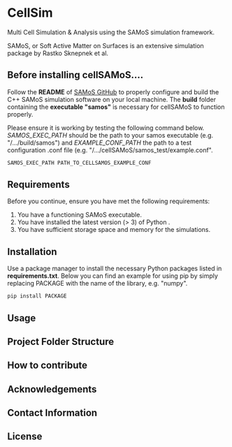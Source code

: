 # CellSim

Multi Cell Simulation & Analysis using the SAMoS simulation framework.

SAMoS, or Soft Active Matter on Surfaces is an extensive simulation package by 
Rastko Sknepnek et al.

## Before installing cellSAMoS....

Follow the **README** of [SAMoS GitHub](https://github.com/sknepneklab/SAMoS) to properly configure 
and build the C++ SAMoS simulation software on your local machine. The **build** folder containing the 
**executable "samos"** is necessary for cellSAMoS to function properly. 

Please ensure it is working by testing the following command below. _SAMOS_EXEC_PATH_ should be
the path to your samos executable (e.g. "/.../build/samos") and _EXAMPLE_CONF_PATH_ the path to a 
test configuration .conf file (e.g. "/.../cellSAMoS/samos_test/example.conf".

```bash
SAMOS_EXEC_PATH PATH_TO_CELLSAMOS_EXAMPLE_CONF
```

## Requirements
Before you continue, ensure you have met the following requirements:
1. You have a functioning SAMoS executable.
2. You have installed the latest version (> 3) of Python .
3. You have sufficient storage space and memory for the simulations.

## Installation
Use a package manager to install the necessary Python packages listed in **requirements.txt**.
Below you can find an example for using pip by simply replacing PACKAGE with the name of the library, 
e.g. "numpy".

```bash
pip install PACKAGE
```

## Usage

## Project Folder Structure

## How to contribute

## Acknowledgements

## Contact Information

## License